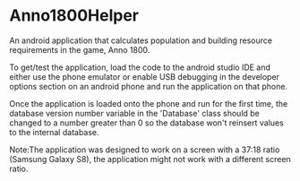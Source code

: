 # Anno1800Helper
An android application that calculates population and building resource requirements in the game, Anno 1800.

To get/test the application, load the code to the android studio IDE and either use the phone emulator or enable USB debugging 
in the developer options section on an android phone and run the application on that phone.

Once the application is loaded onto the phone and run for the first time, the database version number variable in the 'Database' class should be changed to a number greater than 0 so the database won't reinsert values to the internal database.

Note:The application was designed to work on a screen with a 37:18 ratio (Samsung Galaxy S8), the application might not work with a different screen ratio.
